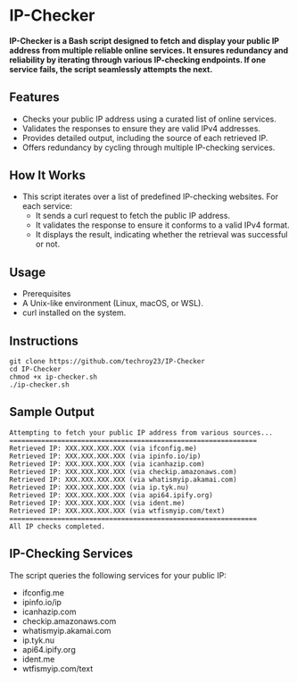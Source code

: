 # IP-Checker
#### IP-Checker is a Bash script designed to fetch and display your public IP address from multiple reliable online services. It ensures redundancy and reliability by iterating through various IP-checking endpoints. If one service fails, the script seamlessly attempts the next.

## Features
- Checks your public IP address using a curated list of online services.
- Validates the responses to ensure they are valid IPv4 addresses.
- Provides detailed output, including the source of each retrieved IP.
- Offers redundancy by cycling through multiple IP-checking services.

## How It Works
- This script iterates over a list of predefined IP-checking websites. For each service:
  - It sends a curl request to fetch the public IP address.
  - It validates the response to ensure it conforms to a valid IPv4 format.
  - It displays the result, indicating whether the retrieval was successful or not.

## Usage
 - Prerequisites
  - A Unix-like environment (Linux, macOS, or WSL).
  - curl installed on the system.

## Instructions
```
git clone https://github.com/techroy23/IP-Checker
cd IP-Checker
chmod +x ip-checker.sh
./ip-checker.sh
```

## Sample Output
```
Attempting to fetch your public IP address from various sources...
==============================================================
Retrieved IP: XXX.XXX.XXX.XXX (via ifconfig.me)
Retrieved IP: XXX.XXX.XXX.XXX (via ipinfo.io/ip)
Retrieved IP: XXX.XXX.XXX.XXX (via icanhazip.com)
Retrieved IP: XXX.XXX.XXX.XXX (via checkip.amazonaws.com)
Retrieved IP: XXX.XXX.XXX.XXX (via whatismyip.akamai.com)
Retrieved IP: XXX.XXX.XXX.XXX (via ip.tyk.nu)
Retrieved IP: XXX.XXX.XXX.XXX (via api64.ipify.org)
Retrieved IP: XXX.XXX.XXX.XXX (via ident.me)
Retrieved IP: XXX.XXX.XXX.XXX (via wtfismyip.com/text)
==============================================================
All IP checks completed.
```

## IP-Checking Services
The script queries the following services for your public IP:
- ifconfig.me
- ipinfo.io/ip
- icanhazip.com
- checkip.amazonaws.com
- whatismyip.akamai.com
- ip.tyk.nu
- api64.ipify.org
- ident.me
- wtfismyip.com/text
